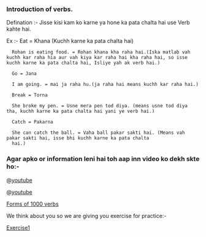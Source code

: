 ### Introduction of verbs.
Defination :- Jisse kisi kam ko karne ya hone ka pata chalta hai use Verb kahte hai.

Ex :- 
      Eat = Khana (Kuchh karne ka pata chalta hai)

      Rohan is eating food. = Rohan khana kha raha hai.(Iska matlab vah kuchh kar raha hia aur vah kiya kar raha hai kha raha hai, so isse kuchh karne ka pata chalta hai, Isliye yah ak verb hai.)
      
      Go = Jana
      
      I am going. = mai ja raha hu.(ja raha hai means kuchh kar raha hai.)
      
      Break = Torna
      
      She broke my pen. = Usne mera pen tod diya. (means usne tod diya tha, kuchh karne ka pata chalta hai yani ye verb hai.)
      
      Catch = Pakarna
      
      She can catch the ball. = Vaha ball pakar sakti hai. (Means vah pakar sakti hai, isse bhi kuchh karne ka pata chalta
      hai.)
      
### Agar apko or information leni hai toh aap inn video ko dekh skte ho:-

@[youtube](PE3-4g5Lqmk)


@[youtube](ScywAwMbBQY)



[Forms of 1000 verbs](https://www.worldclasslearning.com/english/five-verb-forms.html)


We think about you so we are giving you exercise for practice:-

[Exercise1](https://www.ecenglish.com/learnenglish/lessons/10-questions-choose-right-verb-0)
